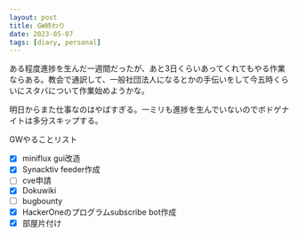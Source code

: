 ```yaml
---
layout: post
title: GW終わり
date: 2023-05-07
tags: [diary, personal]
---
```

ある程度進捗を生んだ一週間だったが、あと3日くらいあってくれてもやる作業ならある。教会で通訳して、一般社団法人になるとかの手伝いをして今五時くらいにスタバについて作業始めようかな。

明日からまた仕事なのはやばすぎる。一ミリも進捗を生んでいないのでボドゲナイトは多分スキップする。

GWやることリスト
- [x] miniflux gui改造
- [x] Synacktiv feeder作成
- [ ] cve申請
- [x] Dokuwiki
- [ ] bugbounty
- [x] HackerOneのプログラムsubscribe bot作成
- [x] 部屋片付け